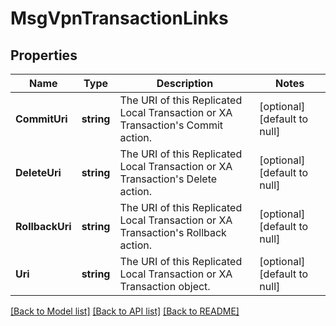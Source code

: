 # MsgVpnTransactionLinks

## Properties
Name | Type | Description | Notes
------------ | ------------- | ------------- | -------------
**CommitUri** | **string** | The URI of this Replicated Local Transaction or XA Transaction&#x27;s Commit action. | [optional] [default to null]
**DeleteUri** | **string** | The URI of this Replicated Local Transaction or XA Transaction&#x27;s Delete action. | [optional] [default to null]
**RollbackUri** | **string** | The URI of this Replicated Local Transaction or XA Transaction&#x27;s Rollback action. | [optional] [default to null]
**Uri** | **string** | The URI of this Replicated Local Transaction or XA Transaction object. | [optional] [default to null]

[[Back to Model list]](../README.md#documentation-for-models) [[Back to API list]](../README.md#documentation-for-api-endpoints) [[Back to README]](../README.md)

